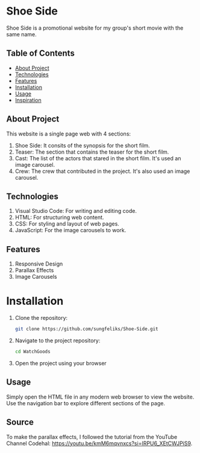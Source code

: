 # Shoe Side
Shoe Side is a promotional website for my group's short movie with the same name.

## Table of Contents
- [About Project](#about-project)
- [Technologies](#technologies)
- [Features](#features)
- [Installation](#installation)
- [Usage](#usage)
- [Inspiration](#inspiration)

## About Project
This website is a single page web with 4 sections:
1. Shoe Side:
   It consits of the synopsis for the short film.
2. Teaser:
   The section that contains the teaser for the short film.
3. Cast:
   The list of the actors that stared in the short film. It's used an image carousel.
4. Crew:
   The crew that contributed in the project. It's also used an image carousel.

## Technologies
1. Visual Studio Code:
   For writing and editing code.
2. HTML:
   For structuring web content.
3. CSS:
   For styling and layout of web pages.
4. JavaScript:
   For the image carousels to work.

## Features
1. Responsive Design
2. Parallax Effects
3. Image Carousels

# Installation
1. Clone the repository:
   ```bash
   git clone https://github.com/sungfeliks/Shoe-Side.git
2. Navigate to the project repository:
   ```bash
   cd WatchGoods
3. Open the project using your browser

## Usage
Simply open the HTML file in any modern web browser to view the website. Use the navigation bar to explore different sections of the page.

## Source
To make the parallax effects, I followed the tutorial from the YouTube Channel Codehal: https://youtu.be/kmM6mqvnxcs?si=IRPU6_XEtCWJPiS9.
